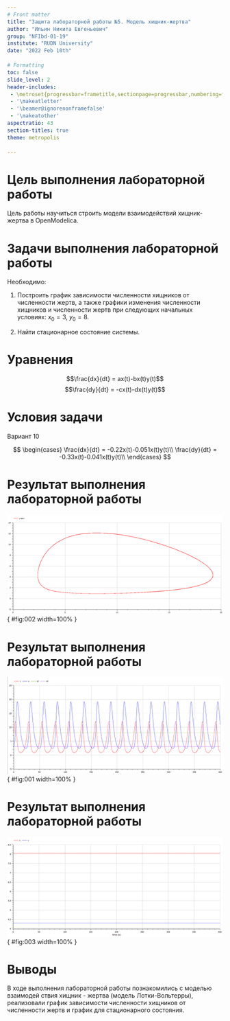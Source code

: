```yaml
---
# Front matter
title: "Защита лабораторной работы №5. Модель хищник-жертва"  
author: "Ильин Никита Евгеньевич"  
group: "NFIbd-01-19"  
institute: "RUDN University"  
date: "2022 Feb 10th"  

# Formatting
toc: false
slide_level: 2
header-includes: 
 - \metroset{progressbar=frametitle,sectionpage=progressbar,numbering=fraction}
 - '\makeatletter'
 - '\beamer@ignorenonframefalse'
 - '\makeatother'
aspectratio: 43
section-titles: true
theme: metropolis

---
```



# Цель выполнения лабораторной работы 

Цель работы научиться строить модели взаимодействий хищник-жертва в OpenModelica.

# Задачи выполнения лабораторной работы

Необходимо:

1. Построить график зависимости численности хищников от численности жертв,
а также графики изменения численности хищников и численности жертв при
следующих начальных условиях: $x_0 = 3, \;  y_0 =8$. 

2. Найти стационарное состояние системы.

# Уравнения

$$\frac{dx}{dt} = ax(t)-bx(t)y(t)$$
$$\frac{dy}{dt} = -cx(t)-dx(t)y(t)$$

# Условия задачи

Вариант 10

$$
\begin{cases}
\frac{dx}{dt} = -0.22x(t)-0.051x(t)y(t)\\
\frac{dy}{dt} = -0.33x(t)-0.041x(t)y(t)\\
\end{cases}
$$

# Результат выполнения лабораторной работы

![График зависимости численности хищников от численности жертв](images/image006.png){ #fig:002 width=100% }

# Результат выполнения лабораторной работы

![График изменения численности хищников и численности жертв](images/image003.png){ #fig:001 width=100% }


# Результат выполнения лабораторной работы

![График стационарного состояния](images/image009.png){ #fig:003 width=100% }


# Выводы

В ходе выполнения лабораторной работы познакомились с моделью взаимодей
ствия хищник - жертва (модель Лотки-Вольтерры), реализовали график зависимости численности хищников от численности жертв и график для стационарного состояния.
